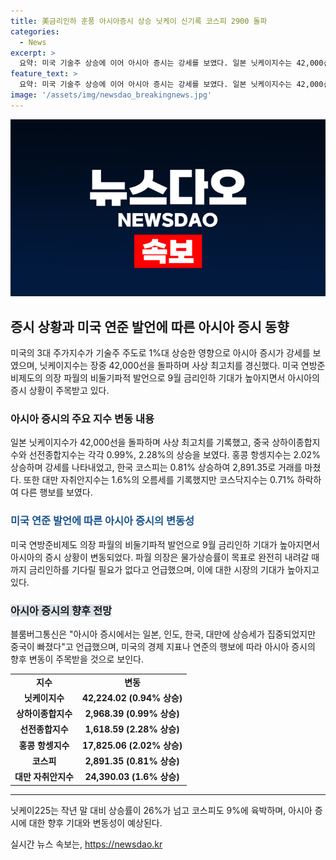 ```yaml
---
title: 美금리인하 훈풍 아시아증시 상승 닛케이 신기록 코스피 2900 돌파
categories:
  - News
excerpt: >
  요약: 미국 기술주 상승에 이어 아시아 증시는 강세를 보였다. 일본 닛케이지수는 42,000선을 돌파하며 사상 최고치를 경신했고, 중국과 대만 증시도 상승했다. 미 연준 의장의 금리인하 발언으로 9월 인하 가능성이 높아졌으며, 아시아 증시에서 폭락하는 중국을 제외한 각국이 상승세를 보였다.
feature_text: >
  요약: 미국 기술주 상승에 이어 아시아 증시는 강세를 보였다. 일본 닛케이지수는 42,000선을 돌파하며 사상 최고치를 경신했고, 중국과 대만 증시도 상승했다. 미 연준 의장의 금리인하 발언으로 9월 인하 가능성이 높아졌으며, 아시아 증시에서 폭락하는 중국을 제외한 각국이 상승세를 보였다.
image: '/assets/img/newsdao_breakingnews.jpg'
---
```


<p><img src="/assets/img/newsdao_breakingnews.jpg" alt="cryptoinkorea 속보" /></p>

<h2 data-ke-size="size26">증시 상황과 미국 연준 발언에 따른 아시아 증시 동향</h2>

<p data-ke-size="size16">미국의 3대 주가지수가 기술주 주도로 1%대 상승한 영향으로 아시아 증시가 강세를 보였으며, 닛케이지수는 장중 42,000선을 돌파하며 사상 최고치를 경신했다. 미국 연방준비제도의 의장 파월의 비둘기파적 발언으로 9월 금리인하 기대가 높아지면서 아시아의 증시 상황이 주목받고 있다.</p>

<h3><b>아시아 증시의 주요 지수 변동 내용</b></h3>

<p data-ke-size="size16">일본 닛케이지수가 42,000선을 돌파하며 사상 최고치를 기록했고, 중국 상하이종합지수와 선전종합지수는 각각 0.99%, 2.28%의 상승을 보였다. 홍콩 항셍지수는 2.02% 상승하며 강세를 나타내었고, 한국 코스피는 0.81% 상승하여 2,891.35로 거래를 마쳤다. 또한 대만 자취안지수는 1.6%의 오름세를 기록했지만 코스닥지수는 0.71% 하락하여 다른 행보를 보였다.</p>

<h3><span style="color: #1a5490;"><b>미국 연준 발언에 따른 아시아 증시의 변동성</b></span></h3>

<p data-ke-size="size16">미국 연방준비제도 의장 파월의 비둘기파적 발언으로 9월 금리인하 기대가 높아지면서 아시아의 증시 상황이 변동되었다. 파월 의장은 물가상승률이 목표로 완전히 내려갈 때까지 금리인하를 기다릴 필요가 없다고 언급했으며, 이에 대한 시장의 기대가 높아지고 있다.</p>

<h3><span style="background-color: #21538527;">아시아 증시의 향후 전망</span></h3>

<p data-ke-size="size16">블룸버그통신은 "아시아 증시에서는 일본, 인도, 한국, 대만에 상승세가 집중되었지만 중국이 빠졌다"고 언급했으며, 미국의 경제 지표나 연준의 행보에 따라 아시아 증시의 향후 변동이 주목받을 것으로 보인다.</p>

<table>
  <tr>
    <td style="text-align: center; height: 17px;"><b>지수</b></td>
    <td style="text-align: center; height: 17px;"><b>변동</b></td>
  </tr>
  <tr>
    <td style="text-align: center; height: 17px;"><b>닛케이지수</b></td>
    <td style="text-align: center; height: 17px;"><b>42,224.02 (0.94% 상승)</b></td>
  </tr>
  <tr>
    <td style="text-align: center; height: 17px;"><b>상하이종합지수</b></td>
    <td style="text-align: center; height: 17px;"><b>2,968.39 (0.99% 상승)</b></td>
  </tr>
  <tr>
    <td style="text-align: center; height: 17px;"><b>선전종합지수</b></td>
    <td style="text-align: center; height: 17px;"><b>1,618.59 (2.28% 상승)</b></td>
  </tr>
  <tr>
    <td style="text-align: center; height: 17px;"><b>홍콩 항셍지수</b></td>
    <td style="text-align: center; height: 17px;"><b>17,825.06 (2.02% 상승)</b></td>
  </tr>
  <tr>
    <td style="text-align: center; height: 17px;"><b>코스피</b></td>
    <td style="text-align: center; height: 17px;"><b>2,891.35 (0.81% 상승)</b></td>
  </tr>
  <tr>
    <td style="text-align: center; height: 17px;"><b>대만 자취안지수</b></td>
    <td style="text-align: center; height: 17px;"><b>24,390.03 (1.6% 상승)</b></td>
  </tr>
</table>

<hr>

<p data-ke-size="size16">닛케이225는 작년 말 대비 상승률이 26%가 넘고 코스피도 9%에 육박하며, 아시아 증시에 대한 향후 기대와 변동성이 예상된다.</p>
실시간 뉴스 속보는, <a href="https://newsdao.kr" rel="dofollow">https://newsdao.kr</a>


